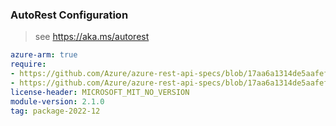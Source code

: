 ### AutoRest Configuration

> see https://aka.ms/autorest

``` yaml
azure-arm: true
require:
- https://github.com/Azure/azure-rest-api-specs/blob/17aa6a1314de5aafef059d9aa2229901df506e75/specification/databox/resource-manager/readme.md
- https://github.com/Azure/azure-rest-api-specs/blob/17aa6a1314de5aafef059d9aa2229901df506e75/specification/databox/resource-manager/readme.go.md
license-header: MICROSOFT_MIT_NO_VERSION
module-version: 2.1.0
tag: package-2022-12
```